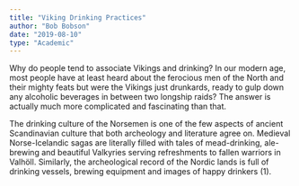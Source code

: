 ```yaml
---
title: "Viking Drinking Practices"
author: "Bob Bobson"
date: "2019-08-10"
type: "Academic"
---
```


Why do people tend to associate Vikings and drinking? In our modern age, most people have at least heard about the ferocious men of the North and their mighty feats but were the Vikings just drunkards, ready to gulp down any alcoholic beverages in between two longship raids? The answer is actually much more complicated and fascinating than that.

The drinking culture of the Norsemen is one of the few aspects of ancient Scandinavian culture that both archeology and literature agree on. Medieval Norse-Icelandic sagas are literally filled with tales of mead-drinking, ale-brewing and beautiful Valkyries serving refreshments to fallen warriors in Valhöll. Similarly, the archeological record of the Nordic lands is full of drinking vessels, brewing equipment and images of happy drinkers (1).